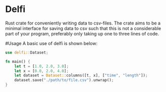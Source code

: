 # Delfi
Rust crate for conveniently writing data to csv-files. The crate aims to be a minimal interface for saving data to csv such that this is not a considerable part of your program, preferably only taking up one to three lines of code.

#Usage
A basic use of delfi is shown below:

```rust
use delfi::Dataset;

fn main() {
    let t = [1.0, 2.0, 3.0];
    let x = [0.0, 2.0, 4.0];
    let dataset = Dataset::columns([t, x], ["time", "length"]);
    dataset.save("./path/to/file.csv").unwrap();
}
```

